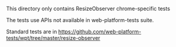 This directory only contains ResizeObserver chrome-specific tests

The tests use APIs not available in web-platform-tests suite.

Standard tests are in
https://github.com/web-platform-tests/wpt/tree/master/resize-observer
